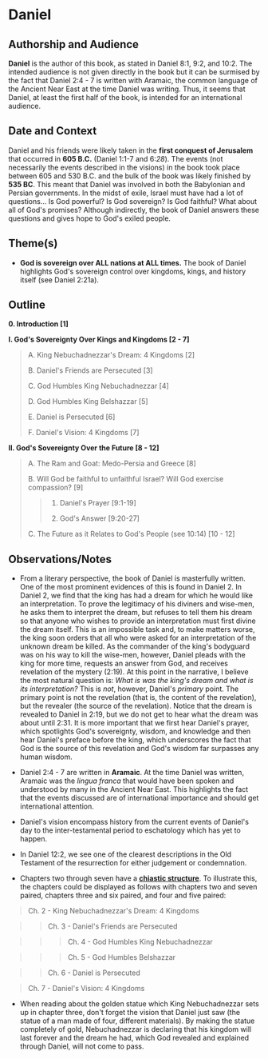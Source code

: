 # Daniel


## Authorship and Audience
**Daniel** is the author of this book, as stated in Daniel 8:1, 9:2, and 10:2. The intended audience is not given directly in the book but it can be surmised by the fact that Daniel 2:4 - 7 is written with Aramaic, the common language of the Ancient Near East at the time Daniel was writing. Thus, it seems that Daniel, at least the first half of the book, is intended for an international audience.


## Date and Context
Daniel and his friends were likely taken in the **first conquest of Jerusalem** that occurred in **605 B.C.** (Daniel 1:1-7 and 6:*28*). The events (not necessarily the events described in the visions) in the book took place between 605 and 530 B.C. and the bulk of the book was likely finished by **535 BC**. This meant that Daniel was involved in both the Babylonian and Persian governments. In the midst of exile, Israel must have had a lot of questions... Is God powerful? Is God sovereign? Is God faithful? What about all of God's promises? Although indirectly, the book of Daniel answers these questions and gives hope to God's exiled people.


## Theme(s)
- **God is sovereign over ALL nations at ALL times.** The book of Daniel highlights God's sovereign control over kingdoms, kings, and history itself (see Daniel 2:21a).


## Outline
**0. Introduction  [1]**

**I. God's Sovereignty Over Kings and Kingdoms  [2 - 7]**

  > A. King Nebuchadnezzar's Dream: 4 Kingdoms  [2]
  > 
  > B. Daniel's Friends are Persecuted  [3]
  > 
  > C. God Humbles King Nebuchadnezzar  [4]
  > 
  > D. God Humbles King Belshazzar  [5]
  > 
  > E. Daniel is Persecuted  [6]
  > 
  > F. Daniel's Vision: 4 Kingdoms  [7]

**II. God's Sovereignty Over the Future  [8 - 12]**

  > A. The Ram and Goat: Medo-Persia and Greece  [8]
  > 
  > B. Will God be faithful to unfaithful Israel? Will God exercise compassion?  [9]
  > 
  >  > 1. Daniel's Prayer  [9:1-19]
  >  > 
  >  > 2. God's Answer  [9:20-27]
  > 
  > C. The Future as it Relates to God's People (see 10:14)  [10 - 12]


## Observations/Notes
  - From a literary perspective, the book of Daniel is masterfully written. One of the most prominent evidences of this is found in Daniel 2. In Daniel 2, we find that the king has had a dream for which he would like an interpretation. To prove the legitimacy of his diviners and wise-men, he asks them to interpret the dream, but refuses to tell them his dream so that anyone who wishes to provide an interpretation must first divine the dream itself. This is an impossible task and, to make matters worse, the king soon orders that all who were asked for an interpretation of the unknown dream be killed. As the commander of the king's bodyguard was on his way to kill the wise-men, however, Daniel pleads with the king for more time, requests an answer from God, and receives revelation of the mystery (2:19). At this point in the narrative, I believe the most natural question is: *What is was the king's dream and what is its interpretation?* This is *not*, however, Daniel's *primary* point. The primary point is not the revelation (that is, the content of the revelation), but the revealer (the source of the revelation). Notice that the dream is revealed to Daniel in 2:19, but we do not get to hear what the dream was about until 2:31. It is more important that we first hear Daniel's prayer, which spotlights God's sovereignty, wisdom, and knowledge and then hear Daniel's preface before the king, which underscores the fact that God is the source of this revelation and God's wisdom far surpasses any human wisdom.

  - Daniel 2:4 - 7 are written in **Aramaic**. At the time Daniel was written, Aramaic was the *lingua franca* that would have been spoken and understood by many in the Ancient Near East. This highlights the fact that the events discussed are of international importance and should get international attention.

  - Daniel's vision encompass history from the current events of Daniel's day to the inter-testamental period to eschatology which has yet to happen.

  - In Daniel 12:2, we see one of the clearest descriptions in the Old Testament of the resurrection for either judgement or condemnation.

  - Chapters two through seven have a [**chiastic structure**](https://en.wikipedia.org/wiki/Chiastic_structure). To illustrate this, the chapters could be displayed as follows with chapters two and seven paired, chapters three and six paired, and four and five paired:

  > Ch. 2 - King Nebuchadnezzar's Dream: 4 Kingdoms

  >   > Ch. 3 - Daniel's Friends are Persecuted

  >   >   > Ch. 4 - God Humbles King Nebuchadnezzar

  >   >   > Ch. 5 - God Humbles Belshazzar

  >   > Ch. 6 - Daniel is Persecuted

  > Ch. 7 - Daniel's Vision: 4 Kingdoms

  - When reading about the golden statue which King Nebuchadnezzar sets up in chapter three, don't forget the vision that Daniel just saw (the statue of a man made of four, different materials). By making the statue completely of gold, Nebuchadnezzar is declaring that his kingdom will last forever and the dream he had, which God revealed and explained through Daniel, will not come to pass.
